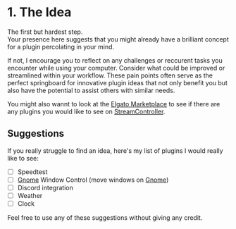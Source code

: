 # 1. The Idea
The first but hardest step.  
Your presence here suggests that you might already have a brilliant concept for a plugin percolating in your mind.

If not, I encourage you to reflect on any challenges or reccurent tasks you encounter while using your computer. Consider what could be improved or streamlined within your workflow. These pain points often serve as the perfect springboard for innovative plugin ideas that not only benefit you but also have the potential to assist others with similar needs.

You might also wannt to look at the [Elgato Marketplace](https://marketplace.elgato.com/stream-deck/plugins) to see if there are any plugins you would like to see on [StreamController](https://github.com/Core447/StreamController).

## Suggestions 
If you really struggle to find an idea, here's my list of plugins I would really like to see:

- [ ] Speedtest
- [ ] [Gnome](https://gnome.org) Window Control (move windows on [Gnome](https://gnome.org))
- [ ] Discord integration
- [ ] Weather
- [ ] Clock

Feel free to use any of these suggestions without giving any credit.
